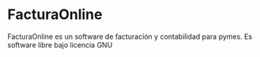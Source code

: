 # FacturaOnline
FacturaOnline es un software de facturación y contabilidad para pymes. 
Es software libre bajo licencia GNU
